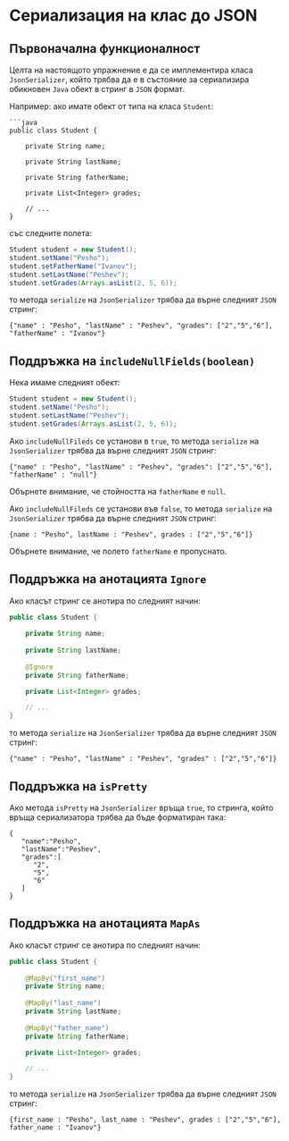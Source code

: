 # Сериализация на клас до JSON 

## Първоначална функционалност

Целта на настоящото упражнение е да се имплементира класа `JsonSerializer`, който
трябва да е в състояние за сериализира обикновен `Java` обект в стринг в `JSON`
формат.

Например: ако имате обект от типа на класа `Student`:
```
```java
public class Student {
    
    private String name;
    
    private String lastName;
    
    private String fatherName;

    private List<Integer> grades;

    // ...
}
```

 със следните полета:

```java
Student student = new Student();
student.setName("Pesho");
student.setFatherName("Ivanov");
student.setLastName("Peshev");
student.setGrades(Arrays.asList(2, 5, 6));
```

то метода `serialize` на `JsonSerializer` трябва да върне следният `JSON` стринг:
```
{"name" : "Pesho", "lastName" : "Peshev", "grades": ["2","5","6"], "fatherName" : "Ivanov"}
```

## Поддръжка на `includeNullFields(boolean)`

Нека имаме следният обект:
```java
Student student = new Student();
student.setName("Pesho");
student.setLastName("Peshev");
student.setGrades(Arrays.asList(2, 5, 6));
```

Ако `includeNullFileds` се установи в `true`, то метода `serialize` на 
`JsonSerializer` трябва да върне следният `JSON` стринг:

```
{"name" : "Pesho", "lastName" : "Peshev", "grades": ["2","5","6"], "fatherName" : "null"}
```
Обърнете внимание, че стойността на `fatherName` е `null`.

Ако `includeNullFileds` се установи във `false`, то метода `serialize` на 
`JsonSerializer` трябва да върне следният `JSON` стринг:

```
{name : "Pesho", lastName : "Peshev", grades : ["2","5","6"]}
```
Обърнете внимание, че полето `fatherName` е пропуснато.



## Поддръжка на анотацията `Ignore`

Ако класът стринг се анотира по следният начин:
```java
public class Student {
    
    private String name;
    
    private String lastName;
    
    @Ignore
    private String fatherName;

    private List<Integer> grades;

    // ...
}
```

то метода `serialize` на `JsonSerializer` трябва да върне следният `JSON` стринг:
```
{"name" : "Pesho", "lastName" : "Peshev", "grades" : ["2","5","6"]}
```

## Поддръжка на `isPretty`

Ако метода `isPretty` на `JsonSerializer` връща `true`, то стринга, който
връща сериализатора трябва да бъде форматиран така:
```
{  
   "name":"Pesho",
   "lastName":"Peshev",
   "grades":[  
      "2",
      "5",
      "6"
   ]
}
```

## Поддръжка на анотацията `MapAs`

Ако класът стринг се анотира по следният начин:
```java
public class Student {
    
    @MapBy("first_name")
    private String name;
    
    @MapBy("last_name")
    private String lastName;
    
    @MapBy("father_name")
    private String fatherName;

    private List<Integer> grades;

    // ...
}
```

то метода `serialize` на `JsonSerializer` трябва да върне следният `JSON` стринг:
```
{first_name : "Pesho", last_name : "Peshev", grades : ["2","5","6"], father_name : "Ivanov"}
